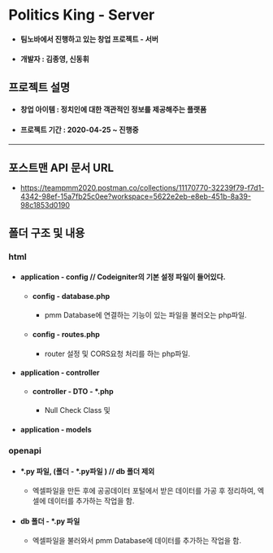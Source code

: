 # Politics King - Server 
  - #### 팀노바에서 진행하고 있는 창업 프로젝트 - 서버
  - #### 개발자 : 김종영, 신동휘

## 프로젝트 설명
  - #### 창업 아이템 : 정치인에 대한 객관적인 정보를 제공해주는 플랫폼
  - #### 프로젝트 기간 : 2020-04-25 ~ 진행중
----------------------------------------------------------------------------------------------------------------------------------------

## 포스트맨 API 문서 URL
* https://teampmm2020.postman.co/collections/11170770-32239f79-f7d1-4342-98ef-15a7fb25c0ee?workspace=5622e2eb-e8eb-451b-8a39-98c1853d0190

## 폴더 구조 및 내용
  ### html
  - #### application - config // Codeigniter의 기본 설정 파일이 들어있다.
    
    - #### config - database.php
      - pmm Database에 연결하는 기능이 있는 파일을 불러오는 php파일.
      
    - #### config - routes.php
      - router 설정 및 CORS요청 처리를 하는 php파일.
  
  - #### application - controller
        
    - #### controller - DTO - *.php
      - Null Check Class 및 
  
  - #### application - models

  ### openapi
  - #### *.py 파일, (폴더  - *.py파일 ) // db 폴더 제외
    - 엑셀파일을 만든 후에 공공데이터 포털에서 받은 데이터를 가공 후 정리하여, 엑셀에 데이터를 추가하는 작업을 함.
  
  - #### db 폴더 - *.py 파일    
    - 엑셀파일을 불러와서 pmm Database에 데이터를 추가하는 작업을 함.
